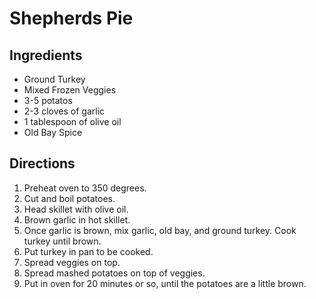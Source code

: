 # Shepherds Pie
## Ingredients
* Ground Turkey
* Mixed Frozen Veggies
* 3-5 potatos
* 2-3 cloves of garlic
* 1 tablespoon of olive oil
* Old Bay Spice

## Directions
1. Preheat oven to 350 degrees.
2. Cut and boil potatoes.
3. Head skillet with olive oil.
4. Brown garlic in hot skillet.
5. Once garlic is brown, mix garlic, old bay, and ground turkey. Cook turkey until brown.
6. Put turkey in pan to be cooked. 
7. Spread veggies on top.
8. Spread mashed potatoes on top of veggies.
9. Put in oven for 20 minutes or so, until the potatoes are a little brown.
